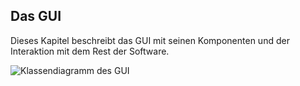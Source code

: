 ## Das GUI ##

Dieses Kapitel beschreibt das GUI mit seinen Komponenten und der Interaktion mit
dem Rest der Software.

![Klassendiagramm des GUI](figures/gui.png)
